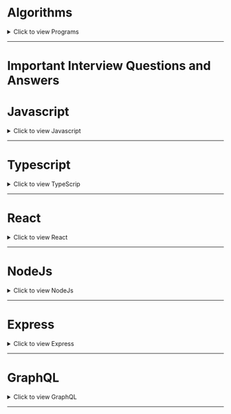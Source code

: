 # Algorithms

<details>

<summary>Click to view Programs</summary>

### JS - Algorithms


## Array
- [x] [1. Flatten Array](/algorithms/array/flatten_array.js)
- [x] [2. Sorting Array](/algorithms/array/sorting.js)
- [x] [3. Nth Largest Number from Array](/algorithms/array/nth_largest.js)
- [ ] [4. Maximum number of words that appear in a single sentence]()
- [x] [5. Sum Pairs or Tow Sum](/algorithms/array/sum_pairs.ts)
- [ ] [6. Sum Pairs Multi Dimension Array]()
- [ ] [7. Find the numbers which are not common to two arrays]()
- [x] [8. Move Zeros Right](/algorithms/array/move_zeros_right.js)
- [ ] [9. Max word count from Array]()
- [ ] [10. Missing Number from Array]()
- [x] [11. Find Largest Number]()



## Number
- [x] [1. Count Digits](/algorithms/number/count_digits.js)
- [x] [2. Reverse Number](/algorithms/number/reverse_number.js)
- [x] [3. Factorial](/algorithms/number/factorial.js)
- [x] [4. Prime Number](/algorithms/number/prime_number.js)



## String
- [x] [1. Anagrams](/algorithms/string/anagrams.js)
- [ ] [2. Max word count from String]()
- [x] [3. Reverse String](/algorithms/string/reverse_string.js)
- [ ] [4. Reverse Words]()

</details>

---

# Important Interview Questions and Answers

# Javascript

<details>

<summary>Click to view Javascript</summary>


## Topics

### Basic of Javascript
  - Variables
    - var
    - let
    - const
  - hoisting of variables

### Functions in JS
  - Arrow Functions
  - Higher order functions
### Arrays and Objects
  - Arrays Destructuring
  - Object Destructuring
  - rest operator
  - spread operator

### Conditional in Javascript
  - if else
  - ternary operator
  - using && and ||
  - Optional Chaining

### Array Methods
  - map()
  - filter()
  - reduce()
  - sort()
### Event Listeners
  - onclick
  - onBlur
  - onChange
  - onFocus
### setTimeout() & setInterval()

### Asynchronous Events
- Callbacks
- Callback Hell
- Promises
- Async / Await

#### 1. What is javascript?
- JavaScript is a lightweight, interpreted, object-oriented scripting language. 
- It allows you to build interactivity into static HTML pages. Netscape, Internet Explorer, and other web browsers include the language's general-purpose core.


#### 2. What is Props & State in JS?
#### 3. Diff b/w var, let and const in JS?
| keyword          |  const   | let   | var   |
|:-----------------|:--------:|------:|------:|
| global scope     | no       | no    | yes   |
| function scope   | yes      | yes   | yes   |
| block scope      | yes      | yes   | no    |
| can be reassigned| no       | yes   | yes   |

#### 4. What is hoisting in JS?
#### 5. Diff between primitive & non-primitive data types?
#### 6. What is scope in Javascript?
#### 7. What is currying in JavaScript?
#### 8. What is a closure in JavaScript?
#### 9. Is javascript a statically typed or a dynamically typed language?
#### 10. What is an Immediately Invoked Function(IIF) in JavaScript?
#### 11. Explain Higher Order Functions in javascript.
#### 12. Explain call(), apply() and, bind() methods.
#### 13. Explain Scope and Scope Chain in javascript.
#### 14. What are callbacks?
#### 15. What is recursion in a programming language?
#### 16. What is promises in javascript?
#### 17. What is the rest parameter and spread operator?
#### 18. What is Callbacks in Javascript? ex
#### 19. What is Async/Await in Javascript?
#### 20. What is the difference between slice and splice?
#### 21. What is event loops in Javascript and example?
#### 22. What are the differences between cookie, local storage and session storage
#### 23. What is a callback hell?
#### 24. What is a strict mode in javascript
#### 25. What is the difference between null and undefined
#### 26. What is a spread operator?
#### 27. What is a rest parameter?
#### 28. What are the differences between javascript and typescript

|  Feature                       | Typescript                            |  Javascript                                      |
|:------------------------------:|:-------------------------------------:|:------------------------------------------------:|
|  Language paradigm             | Object oriented programming language  | Scripting language                               |
|  Typing support                | Supports static typing                | It has dynamic typing                            |
|  Modules                       | Supported                             | Not supported                                    |
|  Interface                     | It has interfaces concept             | Doesn't support interfaces                       |
|  Optional parameters           | Functions support optional parameters | No support of optional parameters for functions  |

#### 29. What are the advantages of typescript over javascript?

Below are some of the advantages of typescript over javascript,

- TypeScript is able to find compile time errors at the development time only and it makes sures less runtime errors. Whereas javascript is an interpreted language.
- TypeScript is strongly-typed or supports static typing which allows for checking type correctness at compile time. This is not available in javascript.
- TypeScript compiler can compile the .ts files into ES3,ES4 and ES5 unlike ES6 features of javascript which may not be supported in some browsers.

#### 30. How do you swap variables in destructuring assignment?
- Whereas using a destructuring feature, two variable values can be swapped in one destructuring expression.
- Let's swap two number variables in array destructuring assignment

```JS
var x = 10,
    y = 20;

[x, y] = [y, x];
console.log(x); // 20
console.log(y); // 10
```

#### 31. What are the differences between for...of and for...in statements

- for..in iterates over all enumerable property keys of an object
- for..of iterates over the values of an iterable object.


#### 32. What is the difference between setTimeout, setImmediate and process.nextTick?
#### 33. What is debouncing?
#### 34. What is throttling?

Ex, 

```JS
const throttle = (func, limit) => {
  let inThrottle;
  return (...args) => {
    if (!inThrottle) {
      func.apply(this, args);
      inThrottle = true;
      setTimeout(() => (inThrottle = false), limit);
    }
  };
};
window.addEventListener("scroll", () => {
  throttle(handleScrollAnimation, 100);
});
```
#### 35. What is optional chaining?

Ex, 

```JS
const adventurer = {
  name: "Alice",
  cat: {
    name: "Dinah",
  },
};

const dogName = adventurer.dog?.name;
console.log(dogName);
// expected output: undefined

console.log(adventurer.someNonExistentMethod?.());
// expected output: undefined
```



</details>

---
# Typescript

<details>

<summary>Click to view TypeScrip</summary>


#### 1. What is typescript?
#### 2. List the Advantages of TypeScript?
#### 3. List the disadvantages of TypeScript
#### 4. What is JSX?
#### 5. What are the primitive types in TypeScript?
#### 6. Are all object-oriented principles supported by TypeScript?
Yes, it supports the OOP principles such as,

- Inheritance
- Abstraction
- Polymorphism
- Encapsulation

</details>

---

# React

<details>

<summary>Click to view React</summary>

#### 1. What is React?

- It is open-source front-end JavaScript library for building user interfaces based on components.
- It is is used to build single page applications.
- It allows us to create reusable UI components.

#### 2. What are the features of ReactJS?
  - JSX (JavaScript Syntax Extension)
  - Virtual DOM
  - State and Props
  - One-way data binding
  - Performance
  - Extensions
  - Conditional statements
  - Components
  - Simplicity



</details>

---

# NodeJs

<details>

<summary>Click to view NodeJs</summary>



</details>


---
# Express

<details>

<summary>Click to view Express</summary>


#### 1. What is Express.js?
- Express.js is a web application framework for Node.js.
- It is an open-source platform for building server-side applications in JavaScript
- It provides excellent features and tools to developers to develop web applications efficiently
#### 2. Which are the arguments available to an Express JS route handler function?

Following are the arguments that are available to an Express.js route handler-function:

- **Req:** the request object
- **Res:** the response object
- **Next (optional):** It is a function employed to pass management to one of the above route handlers.

#### 3. What is Middleware in Express.js? What are the different types of Middleware?

Middleware is a function invoked by the Express routing layer before the final request handler.

Middleware functions are used to perform the following tasks:

- It is used to execute any code.
- It is also used to make changes to the request and the response objects.
- It is responsible for ending the request-response cycle.
- It can call the next middleware function in the stack.

Type of Middleware

Following are the main types of Middleware:

  - Application-level Middleware
  - Router-level Middleware
  - Error-handling Middleware
  - Built-in Middleware
  - Third-party Middleware



</details>

---

# GraphQL

<details>

<summary>Click to view GraphQL</summary>

1. What is GraphQL?

- GraphQL is a query language.
- It is used for APIs and includes the runtime for query execution.

2. List a few companies that use GraphQL.

- Many large organizations used
  - Github 
  - Facebook
  - Pinterest
  - Intuit
  - Coursera
  - Shopify
  - DailyMotion
  - Yelp
  - and others, use GraphQL.

3. What is a query language?

- A query language, in simple terms, uses queries to retrieve data from a database.
- GraphQL is a query language that is used to create APIs.

4. Do you consider GraphQL to be a database technology?

- GraphQL is not a database technology. It is a query language for APIs, not a database query language.

5. What is the response type of a GraphQL query?

- GraphQL queries return JSON responses. The response is determined by the query used in the request.

6. What do you know about GraphQL arguments?

- When we need to request specific data in GraphQL Queries and Fields, we use arguments.

7. What was the reason behind the development of GraphQL?

- GraphQL was developed by Facebook to provide a more efficient and flexible way for apps to request and receive data from servers, addressing the limitations of REST APIs.

8. What are the reasons behind using GraphQL while we already had an API named REST?

- GraphQL offers advantages over REST due to its flexibility, allowing clients to request only the data they need, reducing over-fetching.
- It simplifies multiple requests into one, optimizing network usage. 
- Also, it offers a strong type system for data validation, introspection for easy documentation, and real-time capabilities, improving developer productivity.


9. How to do Error Handling in GraphQL?

- In GraphQL, error handling involves returning error information in the response.
- You can use GraphQL's built-in error type to include specific error messages or codes.
- Additionally, you can define custom error handling logic in your server code to handle exceptions and provide meaningful error messages to clients.

> **IMPORTANT**
10. What are the primary operations supported by GraphQL?

GraphQL supports three operation types: query, mutation, and subscription.

 - __Query__ used for requesting is a read operation.
 - **Mutation** is used for write operations, and the
 - **Subscription** is used to listen for any changes to the data. 
   - If the client subscribes to that event, the server sends a notification message after data changes.

11. In GraphQL, what is the purpose of an interface?

- An interface is used in GraphQL to list the standard fields of a GraphQL object. Other objects can also use this interface to inherit properties.

12. In GraphQL, what is the union?

- In GraphQL, we must sometimes represent multiple objects, which is why the union is used. A union allows the user to specify more than one type as a return type.

13. What are Enums in GraphQL used for?

- In GraphQL, an enum or enumeration type is a particular type of scalar used to declare a type, including a detailed list of allowed values.

14. What are the main operations that GraphQL supports?

GraphQL supports three main operations:

- Query: Retrieves data from the server, allowing clients to specify exactly what information they need.
 
- Mutation: Modifies data on the server, enabling clients to create, update, or delete data.
 
- Subscription: Establishes real-time connections for receiving updates when data changes, ideal for live notifications and dynamic content.

15. How do you prevent nested attack on GraphQL server?

To prevent nested query attacks on a GraphQL server, you can:

- Set depth limits: Limit the nesting depth of queries to prevent excessively complex or recursive queries.
 
- Implement query complexity analysis: Calculate query complexity and reject queries that exceed a predefined threshold.
 
- Use rate limiting: Restrict the number of queries a client can make within a specified time frame.

> **IMPORTANT**
16. What does resolver do in GraphQL?

-A resolver is used in GraphQL to handle queries and generate GraphQL responses.

> **IMPORTANT**
17. Difference between Mutation and Query?

- Query:
  - It should be used only for READ operations on the database.
- Mutation:
  - It should be used only when you perform CREATE / UPDATE / DELETE something in the database.

- Summary
    - If you just intend to read data without modifying(means without deleting, editing or creating) anything in your database, use a query. If you intend to delete, create, anything at database level, use a mutation.

18. What are the most significant advantages of using GraphQL over REST?
- GraphQL doesn't support an automatic caching system, while REST uses caching automatically.
- GraphQL provides high consistency across all platforms, while In REST, it is hard to get consistency across all platforms.
- You can change the request data format in GraphQL, but it is not possible to do the same in REST.

- The development speed in GraphQL is faster than REST.

19. What is subscription in GraphQL?

- In GraphQL, the subscription is used for listening for any data changes. The server sends a notification message to the client after any data changes, if the client is subscribed to that event.



</details>

---